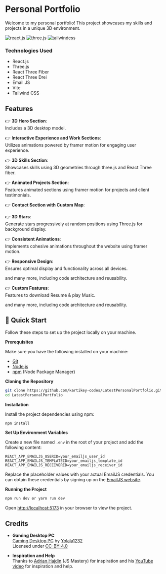 # Personal Portfolio

Welcome to my personal portfolio! This project showcases my skills and projects in a unique 3D environment.


<div>
    <img src="https://img.shields.io/badge/-React_JS-black?style=for-the-badge&logoColor=white&logo=react&color=61DAFB" alt="react.js" />
    <img src="https://img.shields.io/badge/-Three_JS-black?style=for-the-badge&logoColor=white&logo=threedotjs&color=000000" alt="three.js" />
    <img src="https://img.shields.io/badge/-Tailwind_CSS-black?style=for-the-badge&logoColor=white&logo=tailwindcss&color=06B6D4" alt="tailwindcss" />
</div>

### Technologies Used

- React.js
- Three.js
- React Three Fiber
- React Three Drei
- Email JS
- Vite
- Tailwind CSS

## Features

👉 **3D Hero Section**:  
Includes a 3D desktop model.

👉 **Interactive Experience and Work Sections**:  
Utilizes animations powered by framer motion for engaging user experience.

👉 **3D Skills Section**:  
Showcases skills using 3D geometries through three.js and React Three fiber.

👉 **Animated Projects Section**:  
Features animated sections using framer motion for projects and client testimonials.

👉 **Contact Section with Custom Map**:  

👉 **3D Stars**:  
Generate stars progressively at random positions using Three.js for background display.

👉 **Consistent Animations**:  
Implements cohesive animations throughout the website using framer motion.

👉 **Responsive Design**:  
Ensures optimal display and functionality across all devices.

and many more, including code architecture and reusability.

👉 **Custom Features**:  
Features to download Resume & play Music.

and many more, including code architecture and reusability.

## <a name="quick-start">🤸 Quick Start</a>

Follow these steps to set up the project locally on your machine.

**Prerequisites**

Make sure you have the following installed on your machine:

- [Git](https://git-scm.com/)
- [Node.js](https://nodejs.org/en)
- [npm](https://www.npmjs.com/) (Node Package Manager)

**Cloning the Repository**

```bash
git clone https://github.com/kartikey-codes/LatestPersonalPortfolio.git
cd LatestPersonalPortfolio
```

**Installation**

Install the project dependencies using npm:

```bash
npm install
```

**Set Up Environment Variables**

Create a new file named `.env` in the root of your project and add the following content:

```env
REACT_APP_EMAILJS_USERID=your_emailjs_user_id
REACT_APP_EMAILJS_TEMPLATEID=your_emailjs_template_id
REACT_APP_EMAILJS_RECEIVERID=your_emailjs_receiver_id
```

Replace the placeholder values with your actual EmailJS credentials. You can obtain these credentials by signing up on the [EmailJS website](https://www.emailjs.com/).

**Running the Project**

```bash
npm run dev or yarn run dev
```

Open [http://localhost:5173](http://localhost:5173) in your browser to view the project.


## Credits

- **Gaming Desktop PC**  
  [Gaming Desktop PC](https://sketchfab.com/3d-models/gaming-desktop-pc-d1d8282c9916438091f11aeb28787b66) by [Yolala1232](https://sketchfab.com/Yolala1232)  
  Licensed under [CC-BY-4.0](http://creativecommons.org/licenses/by/4.0/)

- **Inspiration and Help**  
  Thanks to [Adrian Hajdin](https://github.com/adrianhajdin) (JS Mastery) for inspiration and his [YouTube video](#) for inspiration and help.
